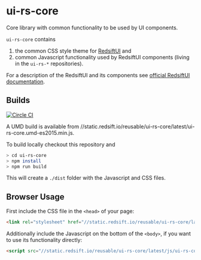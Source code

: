 # ui-rs-core

Core library with common functionality to be used by UI components.

`ui-rs-core` contains

1. the common CSS style theme for [RedsiftUI](https://github.com/redsift/redsift-ui) and
2. common Javascript functionality used by RedsiftUI components (living in the `ui-rs-*` repositories).

For a description of the RedsiftUI and its components see [official RedsiftUI documentation](https://docs.redsift.io/docs/client-code-redsift-ui).

## Builds

[![Circle CI](https://circleci.com/gh/Redsift/ui-rs-core.svg?style=svg)](https://circleci.com/gh/Redsift/ui-rs-core)

A UMD build is available from //static.redsift.io/reusable/ui-rs-core/latest/ui-rs-core.umd-es2015.min.js.

To build locally checkout this repository and

```bash
> cd ui-rs-core
> npm install
> npm run build
```

This will create a `./dist` folder with the Javascript and CSS files.

## Browser Usage

First include the CSS file in the `<head>` of your page:

```html
<link rel="stylesheet" href="//static.redsift.io/reusable/ui-rs-core/latest/css/ui-rs-core.min.css">
```

Additionally include the Javascript on the bottom of the `<body>`, if you want to use its functionality directly:

```html
<script src="//static.redsift.io/reusable/ui-rs-core/latest/js/ui-rs-core.umd-es2015.min.js"></script>
```
